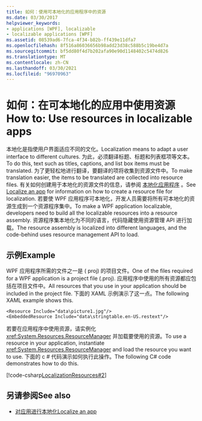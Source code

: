 ```yaml
---
title: 如何：使用可本地化的应用程序中的资源
ms.date: 03/30/2017
helpviewer_keywords:
- applications [WPF], localizable
- localizable applications [WPF]
ms.assetid: 08539ad6-7fca-4f34-b82b-ff439e11dfa7
ms.openlocfilehash: 8f516a86036656b98add23d38c588b5c19be4d7a
ms.sourcegitcommit: bf5dd80f4d7b202afa90e90d1148402c5474d826
ms.translationtype: MT
ms.contentlocale: zh-CN
ms.lasthandoff: 03/30/2021
ms.locfileid: "96970963"
---
```

# <a name="how-to-use-resources-in-localizable-apps"></a><span data-ttu-id="77140-102">如何：在可本地化的应用中使用资源</span><span class="sxs-lookup"><span data-stu-id="77140-102">How to: Use resources in localizable apps</span></span>

<span data-ttu-id="77140-103">本地化是指使用户界面适应不同的文化。</span><span class="sxs-lookup"><span data-stu-id="77140-103">Localization means to adapt a user interface to different cultures.</span></span> <span data-ttu-id="77140-104">为此，必须翻译标题、标题和列表框项等文本。</span><span class="sxs-lookup"><span data-stu-id="77140-104">To do this, text such as titles, captions, and list box items must be translated.</span></span> <span data-ttu-id="77140-105">为了更轻松地进行翻译，要翻译的项将收集到资源文件中。</span><span class="sxs-lookup"><span data-stu-id="77140-105">To make translation easier, the items to be translated are collected into resource files.</span></span> <span data-ttu-id="77140-106">有关如何创建用于本地化的资源文件的信息，请参阅 [本地化应用程序](how-to-localize-an-application.md) 。</span><span class="sxs-lookup"><span data-stu-id="77140-106">See [Localize an app](how-to-localize-an-application.md) for information on how to create a resource file for localization.</span></span> <span data-ttu-id="77140-107">若要使 WPF 应用程序可本地化，开发人员需要将所有可本地化的资源生成到一个资源程序集中。</span><span class="sxs-lookup"><span data-stu-id="77140-107">To make a WPF application localizable, developers need to build all the localizable resources into a resource assembly.</span></span> <span data-ttu-id="77140-108">资源程序集本地化为不同的语言，代码隐藏使用资源管理 API 进行加载。</span><span class="sxs-lookup"><span data-stu-id="77140-108">The resource assembly is localized into different languages, and the code-behind uses resource management API to load.</span></span>

## <a name="example"></a><span data-ttu-id="77140-109">示例</span><span class="sxs-lookup"><span data-stu-id="77140-109">Example</span></span>

<span data-ttu-id="77140-110">WPF 应用程序所需的文件之一是 ( proj) 的项目文件。</span><span class="sxs-lookup"><span data-stu-id="77140-110">One of the files required for a WPF application is a project file (.proj).</span></span> <span data-ttu-id="77140-111">应用程序中使用的所有资源都应包括在项目文件中。</span><span class="sxs-lookup"><span data-stu-id="77140-111">All resources that you use in your application should be included in the project file.</span></span> <span data-ttu-id="77140-112">下面的 XAML 示例演示了这一点。</span><span class="sxs-lookup"><span data-stu-id="77140-112">The following XAML example shows this.</span></span>

```xaml
<Resource Include="data\picture1.jpg"/>  
<EmbeddedResource Include="data\stringtable.en-US.restext"/>
```

<span data-ttu-id="77140-113">若要在应用程序中使用资源，请实例化 <xref:System.Resources.ResourceManager> 并加载要使用的资源。</span><span class="sxs-lookup"><span data-stu-id="77140-113">To use a resource in your application, instantiate <xref:System.Resources.ResourceManager> and load the resource you want to use.</span></span> <span data-ttu-id="77140-114">下面的 c # 代码演示如何执行此操作。</span><span class="sxs-lookup"><span data-stu-id="77140-114">The following C# code demonstrates how to do this.</span></span>

[!code-csharp[LocalizationResources#2](~/samples/snippets/csharp/VS_Snippets_Wpf/LocalizationResources/CSharp/page1.xaml.cs#2)]

## <a name="see-also"></a><span data-ttu-id="77140-115">另请参阅</span><span class="sxs-lookup"><span data-stu-id="77140-115">See also</span></span>

- [<span data-ttu-id="77140-116">对应用进行本地化</span><span class="sxs-lookup"><span data-stu-id="77140-116">Localize an app</span></span>](how-to-localize-an-application.md)
